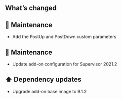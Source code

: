 ## What’s changed

## 🧰 Maintenance

- Add the PostUp and PostDown custom parameters

## 🧰 Maintenance

- Update add-on configuration for Supervisor 2021.2

## ⬆️ Dependency updates

- Upgrade add-on base image to 9.1.2